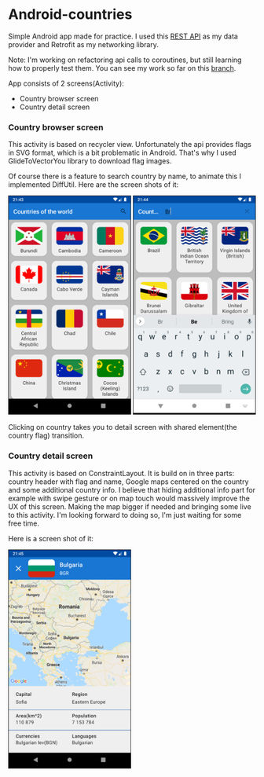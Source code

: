 # Android-countries

Simple Android app made for practice. I used this [REST API](https://restcountries.eu) as my data provider and Retrofit as my networking library.

Note: I'm working on refactoring api calls to coroutines, but still learning how to properly test them. You can see my work so far on this [branch](https://github.com/Rolfrider/Android-countries/tree/networking_coroutines).

App consists of 2 screens(Activity):
- Country browser screen
- Country detail screen

### Country browser screen 

This activity is based on recycler view. Unfortunately the api provides flags in SVG format, which is a bit problematic in Android. That's why I used GlideToVectorYou library to download flag images. 

Of course there is a feature to search country by name, to animate this I implemented DiffUtil. 
Here are the screen shots of it:

<img src="https://github.com/Rolfrider/Android-countries/blob/master/screen_shots/list_sc.png" alt="list_drawing" width="250"/>         <img src="https://github.com/Rolfrider/Android-countries/blob/master/screen_shots/search_sc.png" alt="search_drawing" width="250"/>

Clicking on country takes you to detail screen with shared element(the country flag) transition. 

### Country detail screen

This activity is based on ConstraintLayout. It is build on in three parts: country header with flag and name, Google maps centered on the country and some additional country info. I believe that hiding additional info part for example with swipe gesture or on map touch would massively improve the UX of this screen. Making the map bigger if needed and bringing some live to this activity. I'm looking forward to doing so, I'm just waiting for some free time.

Here is a screen shot of it: 

<img src="https://github.com/Rolfrider/Android-countries/blob/master/screen_shots/country_sc.png" alt="search_drawing" width="250"/>


